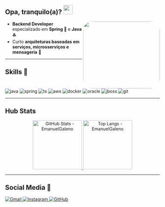 <!-- Header -->
<h2 align="left">Opa, tranquilo(a)? <img src="https://raw.githubusercontent.com/iampavangandhi/iampavangandhi/master/gifs/Hi.gif" width="30px"></h2>

<img align="right" width="250" height="220" style="border-radius:30px;" src="https://raw.githubusercontent.com/iampavangandhi/iampavangandhi/master/gifs/coder.gif" />

- **Backend Developer** especializado em **Spring 🍃** e **Java ♨️**
- Curto **arquiteturas baseadas em serviços, microsserviços e mensageria** 🚀

---

## Skills 🧠
<div style="display:inline-block;">
  <img alt="java" src="https://img.shields.io/badge/Java-007396?style=for-the-badge&logo=java&logoColor=white" />
  <img alt="spring" src="https://img.shields.io/badge/Spring%20Boot-6DB33F?style=for-the-badge&logo=spring-boot&logoColor=white" />
  <img alt="ts" src="https://img.shields.io/badge/TypeScript-3178C6?style=for-the-badge&logo=typescript&logoColor=white" />
  <img alt="aws" src="https://img.shields.io/badge/Amazon%20AWS-232F3E?style=for-the-badge&logo=amazon-aws&logoColor=white" />
  <img alt="docker" src="https://img.shields.io/badge/Docker-2496ED?style=for-the-badge&logo=docker&logoColor=white" />
  <img alt="oracle" src="https://img.shields.io/badge/Oracle-F80000?style=for-the-badge&logo=oracle&logoColor=white" />
  <img alt="jboss" src="https://img.shields.io/badge/JBoss-E21B23?style=for-the-badge&logo=redhat&logoColor=white" />
  <img alt="git" src="https://img.shields.io/badge/Git-F05032?style=for-the-badge&logo=git&logoColor=white" />
</div>

---

##  Hub Stats
<div align="center">
  <a href="https://github.com/anuraghazra/github-readme-stats">
    <img
      height="160"
      alt="GitHub Stats - EmanuelGaleno"
      src="https://github-readme-stats.vercel.app/api?username=EmanuelGaleno&show_icons=true&theme=merko&include_all_commits=true&rank_icon=percentile"
    />
  </a>
  <a href="https://github.com/anuraghazra/github-readme-stats">
    <img
      height="160"
      alt="Top Langs - EmanuelGaleno"
      src="https://github-readme-stats.vercel.app/api/top-langs/?username=EmanuelGaleno&layout=compact&langs_count=8&theme=merko"
    />
  </a>
</div>

---

## Social Media 📲
<div style="display:inline-block;">
  <!-- Coloque seu LinkedIn se quiser -->
  <!-- <a href="https://www.linkedin.com/in/SEU-LINKEDIN/" target="_blank">
    <img alt="LinkedIn" src="https://img.shields.io/badge/LinkedIn-0077B5?style=for-the-badge&logo=linkedin&logoColor=white">
  </a> -->
  <a href="mailto:emanuelnfs0@gmail.com" target="_blank">
    <img alt="Gmail" src="https://img.shields.io/badge/Gmail-D14836?style=for-the-badge&logo=gmail&logoColor=white">
  </a>
  <a href="https://www.instagram.com/emanuel_galeno/" target="_blank">
    <img alt="Instagram" src="https://img.shields.io/badge/Instagram-E4405F?style=for-the-badge&logo=instagram&logoColor=white">
  </a>
  <a href="https://github.com/EmanuelGaleno" target="_blank">
    <img alt="GitHub" src="https://img.shields.io/badge/GitHub-100000?style=for-the-badge&logo=github&logoColor=white">
  </a>
</div>
